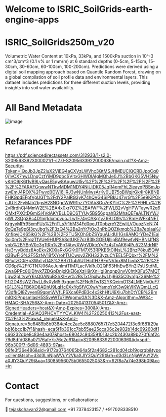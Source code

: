# Welcome to ISRIC_SoilGrids-earth-engine-apps

# ISRIC_SoilGrids250m_v20
Volumetric Water Content at 10kPa, 33kPa, and 1500kPa suction in 10^-3 cm^3/cm^3 (0.1 v% or 1 mm/m) at 6 standard depths (0-5cm, 5-15cm, 15-30cm, 30-60cm, 60-100cm, 100-200cm). Predictions were derived using a digital soil mapping approach based on Quantile Random Forest, drawing on a global compilation of soil profile data and environmental layers. This dataset includes predictions for three different suction levels, providing insights into soil water availability.

# All Band Metadata
![image](https://github.com/user-attachments/assets/195376d4-e9db-476f-ac6f-6710892e15a7)


# Refarances PDF 
https://pdf.sciencedirectassets.com/312933/1-s2.0-S2095633923X00021/1-s2.0-S2095633922000636/main.pdf?X-Amz-Security-Token=IQoJb3JpZ2luX2VjEG4aCXVzLWVhc3QtMSJHMEUCIQCRDJpoCq00j1vCX7nwLDnqCztYiMD9pbcSVItxGHWDlAIgMQhJe0J%2BbGKG5VH5NwvKriO9jK6t1vB9LyQasE5qw8AquwUI5v%2F%2F%2F%2F%2F%2F%2F%2F%2F%2FARAFGgwwNTkwMDM1NDY4NjUiDK05JqR4qmFhL2leayqPBSmJpzwEmJ4ROX%2Fwvd0DWi6jjRJ3wNUnMwsArKv0UB75oBWqjrGk4Ir8K8NBFHKGpdEFpfVgUGT%2FdY2PaIRG3yK74hQVG4SiPBkU47yrG%2F5e9KiPOkcJU%2FyMJb2bgsH28NOgcWW91hz7YOAb8Gu7eKYIrC%2F%2F9HLx%2B2vRlrdhCj4MmW2E%2BA4x0xr7OZ%2BAfWF%2FWLB2vVgHPWTaywR2q6OMxfPXOtDGmiSi4VdAKYBLLD9C6TYUy5B956qpahB2MhaQEFeALTNYWJgWL2SQg3Bc4D1mj1dxmpvuoJLw1E74yOAKg1yZ9BzO9s%2BmHWFk4NETKrgyyMPr95xmFUs%2FnTLs7r1bM34Fd0peJT0pbzreY2EwIiLVOuozNcNl749oQeTe9p6I3cyJbg%2F3zQ4%2Ba2nYr7tOo3nPbQOZtkmqb%2Ba7ebIaaKJXnfipyjDK65ikG%2F%2B%2F2TU5KOhGbZSYquALidUI1Gs6AMOrYDeZ1EaiSqi0m%2FrqzTfVUe9HUPSh8otUKE7czB3IkGOEUjIlipBAf9ewfvNHBNlJfNSvpb%2BYBpV0c3gTtRn%2FpT4tvyXWgVDktcYyPz4sTvAK6j4Pu523MdrNPHe3rvyBddz8AoEkv2IOXiaRkGGKt0FM7X53RPKE6tClNsL%2BhzP8kuj5QWd2BwFlG%2F55zNV1BfXYrohTUCwov2ZKH323yzuCYEEL5FQbxr%2FM%2BPiutzO0iHp3WxLyD4S%2BB7ITubAUTHctfH7BFnNV5ix8MTcvbX%2B%2FCD6pj%2FfCTN7J06AeJuhlmtTIM7LacIVkRuO2QF63HhEwBYn2I7sUStdML2waGPPc80jDhyk7ZDGpDnjxKkEI6sXzH9rXnHgl8nqnp0nvV0htX0Fu57MQTLgw2pLtvwY6sQGANuBShXIHw%2BsTxt7pxlwJwLhj8635C0va1gZ36Me%2F1t2D4SsWZ7IwLL6vXyM5j9xgqm%2FNd5Tw1S2YKQeimO134LMENjv0uF7tG1L3%2FB6XO8ADhU9LqHc0XxYgSfVCXwVYamoYxK3w9kVIKWQmLLcQV3dfkQI8ZvyenB9qpmWVfLFSXca6PdB3c4x3khHfUi9Xiu7bhDtYCB%2BmmIGKiPnpsmIasH5S5veWTx7lWqomuGA%3D&X-Amz-Algorithm=AWS4-HMAC-SHA256&X-Amz-Date=20250413T054501Z&X-Amz-SignedHeaders=host&X-Amz-Expires=300&X-Amz-Credential=ASIAQ3PHCVTYYCVLKW4I%2F20250413%2Fus-east-1%2Fs3%2Faws4_request&X-Amz-Signature=5c6489b8b9384e4cc2ae5c88807657f7e5204472f3e6f681f29abb16bcc1b7f1&hash=eca5f1b361cc7bb55ee25cca06c2e982b14dc69260df1c66232dbe8c83e4aa07&host=68042c943591013ac2b2430a89b270f6af2c76d8dfd086a07176afe7c76c2c61&pii=S2095633922000636&tid=spdf-96b300f7-6d06-4893-97aa-08fe3f36e486&sid=9172a0764065b64a5f2a4682c281cd04cb19gxrqb&type=client&tsoh=d3d3LnNjaWVuY2VkaXJlY3QuY29t&rh=d3d3LnNjaWVuY2VkaXJlY3QuY29t&ua=13085956075b0655025053&rr=92f8a7a74e398b09&cc=in

# Contact
For questions, suggestions, 
or collaborations:

📧 tejaskchavan22@gmail.com
    +91 7378423157  / +917028338510
